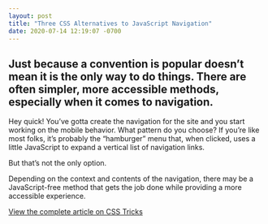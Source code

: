 ```yaml
---
layout: post
title: "Three CSS Alternatives to JavaScript Navigation"
date: 2020-07-14 12:19:07 -0700
---
```


## Just because a convention is popular doesn’t mean it is the only way to do things. There are often simpler, more accessible methods, especially when it comes to navigation.
<!--more-->

Hey quick! You’ve gotta create the navigation for the site and you start working on the mobile behavior. What pattern do you choose? If you’re like most folks, it’s probably the “hamburger” menu that, when clicked, uses a little JavaScript to expand a vertical list of navigation links.

But that’s not the only option.

Depending on the context and contents of the navigation, there may be a JavaScript-free method that gets the job done while providing a more accessible experience.

[View the complete article on CSS Tricks](https://css-tricks.com/three-css-alternatives-to-javascript-navigation/)
